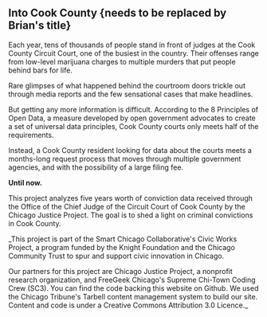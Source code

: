 ## Into Cook County {needs to be replaced by Brian's title}

Each year, tens of thousands of people stand in front of judges at the Cook County Circuit Court, one of the busiest in the country. Their offenses range from low-level marijuana charges to multiple murders that put people behind bars for life.

Rare glimpses of what happened behind the courtroom doors trickle out through media reports and the few sensational cases that make headlines. 

But getting any more information is difficult. According to the 8 Principles of Open Data, a measure developed by open government advocates to create a set of universal data principles, Cook County courts only meets half of the requirements. 

Instead, a Cook County resident looking for data about the courts meets a months-long request process that moves through multiple government agencies, and with the possibility of a large filing fee. 

**Until now.**

This project analyzes five years worth of conviction data received through the Office of the Chief Judge of the Circuit Court of Cook County by the Chicago Justice Project. The goal is to shed a light on criminal convictions in Cook County.

_This project is part of the Smart Chicago Collaborative's Civic Works Project, a program funded by the Knight Foundation and the Chicago Community Trust to spur and support civic innovation in Chicago.

Our partners for this project are Chicago Justice Project, a nonprofit research organization, and FreeGeek Chicago's Supreme Chi-Town Coding Crew (SC3). You can find the code backing this website on Github. We used the Chicago Tribune's Tarbell content management system to build our site. Content and code is under a Creative Commons Attribution 3.0 Licence._
